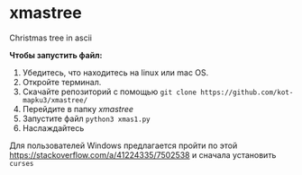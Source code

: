 # xmastree
Christmas tree in ascii  

**Чтобы запустить файл:**  
1. Убедитесь, что находитесь на linux или mac OS.  
2. Откройте терминал.  
3. Скачайте репозиторий с помощью `git clone https://github.com/kot-mapku3/xmastree/`  
4. Перейдите в папку *xmastree*  
5. Запустите файл `python3 xmas1.py`  
6. Наслаждайтесь  

Для пользователей Windows предлагается пройти по этой https://stackoverflow.com/a/41224335/7502538 и сначала установить `curses`

![]()
